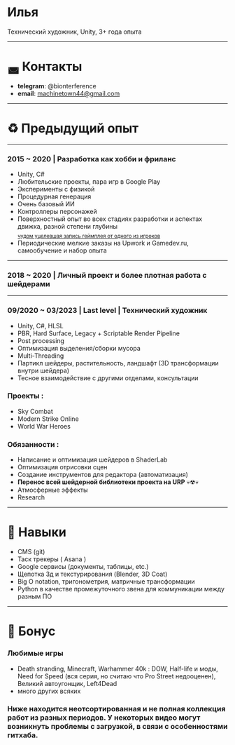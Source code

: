 # Илья  
  
 Технический художник, Unity, 3+ года опыта   

***
# ◛ Контакты
- **telegram**: @bionterference
- **email**: machinetown44@gmail.com  
***

# ♻ Предыдущий опыт
***
### 2015 ~ 2020 | Разработка как хобби и фриланс 

  - Unity, C# 
  - Любительские проекты, пара игр в Google Play  
  - Эксперименты с физикой
  - Процедурная генерация
  - Очень базовый ИИ
  - Контроллеры персонажей
  - Поверхностный опыт во всех стадиях разработки и аспектах движка, разной степени глубины  
  <sub>[чудом уцелевшая запись геймплея от одного из игроков](https://www.youtube.com/watch?v=dkX_DMsa-d0)</sub>  
  - Периодические мелкие заказы на Upwork и Gamedev.ru, самообучение и набор опыта
***  

### 2018 ~ 2020 | Личный проект и более плотная работа с шейдерами  

***
### 09/2020 ~ 03/2023 | Last level |  **Технический художник**  
  - Unity, C#, HLSL  
  - PBR, Hard Surface, Legacy + Scriptable Render Pipeline 
  - Post processing
  - Оптимизация выделения/сборки мусора
  - Multi-Threading
  - Партикл шейдеры, растительность, ландшафт (3D трансформации внутри шейдера)
  - Тесное взаимодействие с другими отделами, консультации  

###  Проекты :  
 - Sky Combat
 - Modern Strike Online
 - World War Heroes  

###  Обязанности :  
  - Написание и оптимизация шейдеров в ShaderLab
  - Оптимизация отрисовки сцен
  - Создание инструментов для редактора (автоматизация)
  - **Перенос всей шейдерной библиотеки проекта на URP** 💀☢💀
  - Атмосферные эффекты  
  - Research  
***

# 🔧 Навыки

- CMS (git)
- Таск трекеры ( Asana )
- Google сервисы (документы, таблицы, etc.) 
- Щепотка 3д и текстурирования (Blender, 3D Coat)
- Big O notation, тригонометрия, матричные трансформации
- Python в качестве промежуточного звена для коммуникации между разным ПО  
***

# 📀 Бонус
  
### Любимые игры
  - Death stranding, Minecraft, Warhammer 40k : DOW, Half-life и моды, Need for Speed (вся серия, но считаю что Pro Street недооценен), Великий автоугонщик, Left4Dead 
  - много других всяких

### Ниже находится неотсортированная и не полная коллекция работ из разных периодов. У некоторых видео могут возникнуть проблемы с загрузкой, в связи с особенностями гитхаба. 